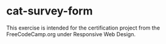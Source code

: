 # cat-survey-form
This exercise is intended for the certification project from the FreeCodeCamp.org under Responsive Web Design.
